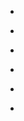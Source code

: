 
- [](/2019/09/1174191130105266177/)

- [](/2019/02/1098274271133138944/)

- [](/2016/08/bjfs2xbhvoc/)

- [](/2016/08/biu9nd3hows/)

- [](/2014/09/10153230787333912-0/)

- [](/2014/09/10153204687678912-0/)
